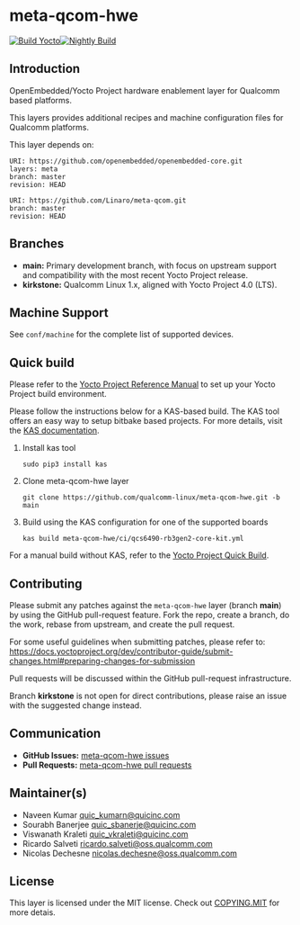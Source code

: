 # meta-qcom-hwe

[![Build Yocto](https://github.com/qualcomm-linux/meta-qcom-hwe/actions/workflows/build-yocto.yml/badge.svg?event=push)](https://github.com/qualcomm-linux/meta-qcom-hwe/actions/workflows/build-yocto.yml)[![Nightly Build](https://github.com/qualcomm-linux/meta-qcom-hwe/actions/workflows/nightly-build.yml/badge.svg)](https://github.com/qualcomm-linux/meta-qcom-hwe/actions/workflows/nightly-build.yml)

## Introduction

OpenEmbedded/Yocto Project hardware enablement layer for Qualcomm based platforms.

This layers provides additional recipes and machine configuration files for Qualcomm platforms.

This layer depends on:

```
URI: https://github.com/openembedded/openembedded-core.git
layers: meta
branch: master
revision: HEAD

URI: https://github.com/Linaro/meta-qcom.git
branch: master
revision: HEAD
```

## Branches

- **main:** Primary development branch, with focus on upstream support and compatibility with the most recent Yocto Project release.
- **kirkstone:** Qualcomm Linux 1.x, aligned with Yocto Project 4.0 (LTS).

## Machine Support

See `conf/machine` for the complete list of supported devices.

## Quick build
Please refer to the [Yocto Project Reference Manual](https://docs.yoctoproject.org/ref-manual/system-requirements.html) to set up your Yocto Project build environment.

Please follow the instructions below for a KAS-based build. The KAS tool offers an easy way to setup bitbake based projects. For more details, visit the [KAS documentation](https://kas.readthedocs.io/en/latest/index.html).

1. Install kas tool
	```
	sudo pip3 install kas
	```
2. Clone meta-qcom-hwe layer
	```
	git clone https://github.com/qualcomm-linux/meta-qcom-hwe.git -b main
	```
3. Build using the KAS configuration for one of the supported boards
	```
	kas build meta-qcom-hwe/ci/qcs6490-rb3gen2-core-kit.yml
	```
For a manual build without KAS, refer to the [Yocto Project Quick Build](https://docs.yoctoproject.org/brief-yoctoprojectqs/index.html).

## Contributing

Please submit any patches against the `meta-qcom-hwe` layer (branch **main**) by using the GitHub pull-request feature. Fork the repo, create a branch, do the work, rebase from upstream, and create the pull request.

For some useful guidelines when submitting patches, please refer to:
https://docs.yoctoproject.org/dev/contributor-guide/submit-changes.html#preparing-changes-for-submission

Pull requests will be discussed within the GitHub pull-request infrastructure.

Branch **kirkstone** is not open for direct contributions, please raise an issue with the suggested change instead.

## Communication

- **GitHub Issues:** [meta-qcom-hwe issues](https://github.com/qualcomm-linux/meta-qcom-hwe/issues)
- **Pull Requests:** [meta-qcom-hwe pull requests](https://github.com/qualcomm-linux/meta-qcom-hwe/pulls)

## Maintainer(s)

* Naveen Kumar <quic_kumarn@quicinc.com>
* Sourabh Banerjee <quic_sbanerje@quicinc.com>
* Viswanath Kraleti <quic_vkraleti@quicinc.com>
* Ricardo Salveti <ricardo.salveti@oss.qualcomm.com>
* Nicolas Dechesne <nicolas.dechesne@oss.qualcomm.com>

## License

This layer is licensed under the MIT license. Check out [COPYING.MIT](COPYING.MIT) for more detais.

